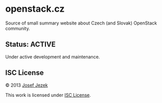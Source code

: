 # openstack.cz

Source of small summary website about Czech (and Slovak) OpenStack community.

## Status: ACTIVE

Under active development and maintenance.

## ISC License

© 2013 [Josef Jezek](http://about.me/josefjezek)


This work is licensed under [ISC License](https://github.com/josefjezek/openstack.cz/blob/master/LICENSE).

